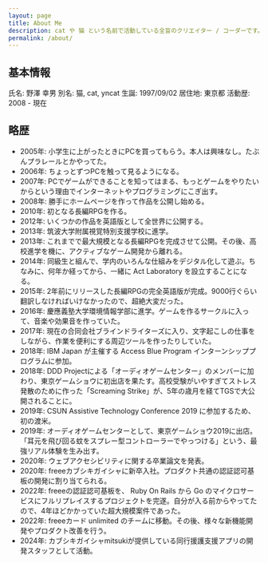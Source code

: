 ```yaml
---
layout: page
title: About Me
description: cat や 猫 という名前で活動している全盲のクリエイター / コーダーです。フルスタックエンジニアとして仕事をしながら、気の向くままにいろんな活動を行っています。
permalink: /about/
---
```


## 基本情報

氏名: 野澤 幸男
別名: 猫, cat, yncat
生誕: 1997/09/02
居住地: 東京都
活動歴: 2008 - 現在

## 略歴

* 2005年: 小学生に上がったときにPCを買ってもらう。本人は興味なし。たぶんプラレールとかやってた。
* 2006年: ちょっとずつPCを触って見るようになる。
* 2007年: PCでゲームができることを知ってはまる、もっとゲームをやりたいからという理由でインターネットやプログラミングにこぎ出す。
* 2008年: 勝手にホームページを作って作品を公開し始める。
* 2010年: 初となる長編RPGを作る。
* 2012年: いくつかの作品を英語版として全世界に公開する。
* 2013年: 筑波大学附属視覚特別支援学校に進学。
* 2013年: これまでで最大規模となる長編RPGを完成させて公開。その後、高校進学を機に、アクティブなゲーム開発から離れる。
* 2014年: 同級生と組んで、学内のいろんな仕組みをデジタル化して遊ぶ。ちなみに、何年か経ってから、一緒に Act Laboratory を設立することになる。
* 2015年: 2年前にリリースした長編RPGの完全英語版が完成。9000行ぐらい翻訳しなければいけなかったので、超絶大変だった。
* 2016年: 慶應義塾大学環境情報学部に進学。ゲームを作るサークルに入って、音楽や効果音を作っていた。
* 2017年: 現在の合同会社ブラインドライターズに入り、文字起こしの仕事をしながら、作業を便利にする周辺ツールを作ったりしていた。
* 2018年: IBM Japan が主催する Access Blue Program インターンシッププログラムに参加。
* 2018年: DDD Projectによる「オーディオゲームセンター」のメンバーに加わり、東京ゲームショウに初出店を果たす。高校受験がいやすぎてストレス発散のために作った「Screaming Strike」が、5年の歳月を経てTGSで大公開されることに。
* 2019年: CSUN Assistive Technology Conference 2019 に参加するため、初の渡米。
* 2019年: オーディオゲームセンターとして、東京ゲームショウ2019に出店。「耳元を飛び回る蚊をスプレー型コントローラーでやっつける」という、最強リアル体験を生み出す。
* 2020年: ウェブアクセシビリティに関する卒業論文を発表。
* 2020年: freeeカブシキガイシャに新卒入社。プロダクト共通の認証認可基板の開発に割り当てられる。
* 2022年: freeeの認証認可基板を、 Ruby On Rails から Go のマイクロサービスにフルリプレイスするプロジェクトを完遂。自分が入る前からやってたので、4年ほどかかっていた超大規模案件であった。
* 2022年: freeeカード unlimited のチームに移動。その後、様々な新機能開発やプロダクト改善を行う。
* 2024年: カブシキガイシャmitsukiが提供している同行援護支援アプリの開発スタッフとして活動。
